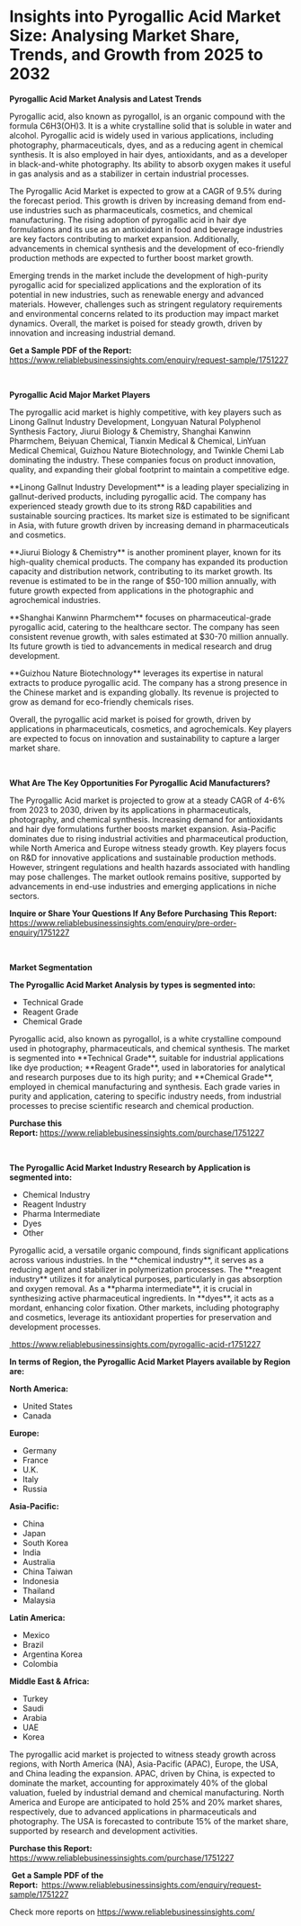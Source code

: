 <p><h1>Insights into Pyrogallic Acid Market Size: Analysing Market Share, Trends, and Growth from 2025 to 2032</h1></p><p><strong>Pyrogallic Acid Market Analysis and Latest Trends</strong></p>
<p><p>Pyrogallic acid, also known as pyrogallol, is an organic compound with the formula C6H3(OH)3. It is a white crystalline solid that is soluble in water and alcohol. Pyrogallic acid is widely used in various applications, including photography, pharmaceuticals, dyes, and as a reducing agent in chemical synthesis. It is also employed in hair dyes, antioxidants, and as a developer in black-and-white photography. Its ability to absorb oxygen makes it useful in gas analysis and as a stabilizer in certain industrial processes.</p><p>The Pyrogallic Acid Market is expected to grow at a CAGR of 9.5% during the forecast period. This growth is driven by increasing demand from end-use industries such as pharmaceuticals, cosmetics, and chemical manufacturing. The rising adoption of pyrogallic acid in hair dye formulations and its use as an antioxidant in food and beverage industries are key factors contributing to market expansion. Additionally, advancements in chemical synthesis and the development of eco-friendly production methods are expected to further boost market growth.</p><p>Emerging trends in the market include the development of high-purity pyrogallic acid for specialized applications and the exploration of its potential in new industries, such as renewable energy and advanced materials. However, challenges such as stringent regulatory requirements and environmental concerns related to its production may impact market dynamics. Overall, the market is poised for steady growth, driven by innovation and increasing industrial demand.</p></p>
<p><strong>Get a Sample PDF of the Report:&nbsp;</strong> <a href="https://www.reliablebusinessinsights.com/enquiry/request-sample/1751227?utm_campaign=2109&utm_medium=2&utm_source=Github&utm_content=ia&utm_term=26012025&utm_id=pyrogallic-acid">https://www.reliablebusinessinsights.com/enquiry/request-sample/1751227</a></p>
<p>&nbsp;</p>
<p><strong>Pyrogallic Acid Major Market Players</strong></p>
<p><p>The pyrogallic acid market is highly competitive, with key players such as Linong Gallnut Industry Development, Longyuan Natural Polyphenol Synthesis Factory, Jiurui Biology & Chemistry, Shanghai Kanwinn Pharmchem, Beiyuan Chemical, Tianxin Medical & Chemical, LinYuan Medical Chemical, Guizhou Nature Biotechnology, and Twinkle Chemi Lab dominating the industry. These companies focus on product innovation, quality, and expanding their global footprint to maintain a competitive edge.</p><p>**Linong Gallnut Industry Development** is a leading player specializing in gallnut-derived products, including pyrogallic acid. The company has experienced steady growth due to its strong R&D capabilities and sustainable sourcing practices. Its market size is estimated to be significant in Asia, with future growth driven by increasing demand in pharmaceuticals and cosmetics.</p><p>**Jiurui Biology & Chemistry** is another prominent player, known for its high-quality chemical products. The company has expanded its production capacity and distribution network, contributing to its market growth. Its revenue is estimated to be in the range of $50-100 million annually, with future growth expected from applications in the photographic and agrochemical industries.</p><p>**Shanghai Kanwinn Pharmchem** focuses on pharmaceutical-grade pyrogallic acid, catering to the healthcare sector. The company has seen consistent revenue growth, with sales estimated at $30-70 million annually. Its future growth is tied to advancements in medical research and drug development.</p><p>**Guizhou Nature Biotechnology** leverages its expertise in natural extracts to produce pyrogallic acid. The company has a strong presence in the Chinese market and is expanding globally. Its revenue is projected to grow as demand for eco-friendly chemicals rises.</p><p>Overall, the pyrogallic acid market is poised for growth, driven by applications in pharmaceuticals, cosmetics, and agrochemicals. Key players are expected to focus on innovation and sustainability to capture a larger market share.</p></p>
<p>&nbsp;</p>
<p><strong>What Are The Key Opportunities For Pyrogallic Acid Manufacturers?</strong></p>
<p><p>The Pyrogallic Acid market is projected to grow at a steady CAGR of 4-6% from 2023 to 2030, driven by its applications in pharmaceuticals, photography, and chemical synthesis. Increasing demand for antioxidants and hair dye formulations further boosts market expansion. Asia-Pacific dominates due to rising industrial activities and pharmaceutical production, while North America and Europe witness steady growth. Key players focus on R&D for innovative applications and sustainable production methods. However, stringent regulations and health hazards associated with handling may pose challenges. The market outlook remains positive, supported by advancements in end-use industries and emerging applications in niche sectors.</p></p>
<p><strong>Inquire or Share Your Questions If Any Before Purchasing This Report:</strong> <a href="https://www.reliablebusinessinsights.com/enquiry/pre-order-enquiry/1751227?utm_campaign=2109&utm_medium=2&utm_source=Github&utm_content=ia&utm_term=26012025&utm_id=pyrogallic-acid">https://www.reliablebusinessinsights.com/enquiry/pre-order-enquiry/1751227</a></p>
<p>&nbsp;</p>
<p><strong>Market Segmentation</strong></p>
<p><strong>The Pyrogallic Acid Market Analysis by types is segmented into:</strong></p>
<p><ul><li>Technical Grade</li><li>Reagent Grade</li><li>Chemical Grade</li></ul></p>
<p><p>Pyrogallic acid, also known as pyrogallol, is a white crystalline compound used in photography, pharmaceuticals, and chemical synthesis. The market is segmented into **Technical Grade**, suitable for industrial applications like dye production; **Reagent Grade**, used in laboratories for analytical and research purposes due to its high purity; and **Chemical Grade**, employed in chemical manufacturing and synthesis. Each grade varies in purity and application, catering to specific industry needs, from industrial processes to precise scientific research and chemical production.</p></p>
<p><strong>Purchase this Report:&nbsp;</strong><a href="https://www.reliablebusinessinsights.com/purchase/1751227?utm_campaign=2109&utm_medium=2&utm_source=Github&utm_content=ia&utm_term=26012025&utm_id=pyrogallic-acid">https://www.reliablebusinessinsights.com/purchase/1751227</a></p>
<p>&nbsp;</p>
<p><strong>The Pyrogallic Acid Market Industry Research by Application is segmented into:</strong></p>
<p><ul><li>Chemical Industry</li><li>Reagent Industry</li><li>Pharma Intermediate</li><li>Dyes</li><li>Other</li></ul></p>
<p><p>Pyrogallic acid, a versatile organic compound, finds significant applications across various industries. In the **chemical industry**, it serves as a reducing agent and stabilizer in polymerization processes. The **reagent industry** utilizes it for analytical purposes, particularly in gas absorption and oxygen removal. As a **pharma intermediate**, it is crucial in synthesizing active pharmaceutical ingredients. In **dyes**, it acts as a mordant, enhancing color fixation. Other markets, including photography and cosmetics, leverage its antioxidant properties for preservation and development processes.</p></p>
<p><a href="https://www.reliablebusinessinsights.com/pyrogallic-acid-r1751227?utm_campaign=2109&utm_medium=2&utm_source=Github&utm_content=ia&utm_term=26012025&utm_id=pyrogallic-acid">&nbsp;https://www.reliablebusinessinsights.com/pyrogallic-acid-r1751227</a></p>
<p><strong>In terms of Region, the Pyrogallic Acid Market Players available by Region are:</strong></p>
<p>
    <p> <strong> North America: </strong>
        <ul>
            <li>United States</li>
            <li>Canada</li>
        </ul>
        </p> 
    <p> <strong> Europe: </strong>
        <ul>
            <li>Germany</li>
            <li>France</li>
            <li>U.K.</li>
            <li>Italy</li>
            <li>Russia</li>
        </ul>
        </p> 
    <p> <strong> Asia-Pacific: </strong>
        <ul>
            <li>China</li>
            <li>Japan</li>
            <li>South Korea</li>
            <li>India</li>
            <li>Australia</li>
            <li>China Taiwan</li>
            <li>Indonesia</li>
            <li>Thailand</li>
            <li>Malaysia</li>
        </ul>
        </p> 
    <p> <strong> Latin America: </strong>
        <ul>
            <li>Mexico</li>
            <li>Brazil</li>
            <li>Argentina Korea</li>
            <li>Colombia</li>
        </ul>
        </p> 
    <p> <strong> Middle East & Africa: </strong>
        <ul>
            <li>Turkey</li>
            <li>Saudi</li>
            <li>Arabia</li>
            <li>UAE</li>
            <li>Korea</li>
        </ul>
    </p>
    </p>
<p><p>The pyrogallic acid market is projected to witness steady growth across regions, with North America (NA), Asia-Pacific (APAC), Europe, the USA, and China leading the expansion. APAC, driven by China, is expected to dominate the market, accounting for approximately 40% of the global valuation, fueled by industrial demand and chemical manufacturing. North America and Europe are anticipated to hold 25% and 20% market shares, respectively, due to advanced applications in pharmaceuticals and photography. The USA is forecasted to contribute 15% of the market share, supported by research and development activities.</p></p>
<p><strong>Purchase this Report: </strong><a href="https://www.reliablebusinessinsights.com/purchase/1751227?utm_campaign=2109&utm_medium=2&utm_source=Github&utm_content=ia&utm_term=26012025&utm_id=pyrogallic-acid">https://www.reliablebusinessinsights.com/purchase/1751227</a></p>
<p>&nbsp;<strong>Get a Sample PDF of the Report:&nbsp;&nbsp;</strong><a href="https://www.reliablebusinessinsights.com/enquiry/request-sample/1751227?utm_campaign=2109&utm_medium=2&utm_source=Github&utm_content=ia&utm_term=26012025&utm_id=pyrogallic-acid">https://www.reliablebusinessinsights.com/enquiry/request-sample/1751227</a></p>
<p><strong></strong></p>
<p>Check more reports on <a href="https://www.reliablebusinessinsights.com/?utm_campaign=2109&utm_medium=2&utm_source=Github&utm_content=ia&utm_term=26012025&utm_id=pyrogallic-acid">https://www.reliablebusinessinsights.com/</a></p>